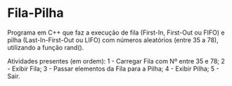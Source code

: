 # Fila-Pilha

Programa em C++ que faz a execução de fila (First-In, First-Out ou FIFO) e pilha (Last-In-First-Out ou LIFO) com números aleatórios (entre 35 a 78), utilizando a função rand().

Atividades presentes (em ordem):
     1  -  Carregar Fila com Nº entre 35 e 78;
     2  -  Exibir Fila;
     3  -  Passar elementos da Fila para a Pilha;
     4  -  Exibir Pilha;
     5  -  Sair.
